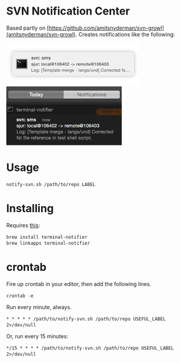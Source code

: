 # SVN Notification Center

Based partly on [https://github.com/amitsnyderman/svn-growl](amitsnyderman/svn-growl). Creates notifications like the following:

![Notification](https://raw.githubusercontent.com/rtxanson/svn-notification-center/images/images/notification_popup.png) ![Notification Center](https://raw.githubusercontent.com/rtxanson/svn-notification-center/images/images/notification_center.png)

# Usage

    notify-svn.sh /path/to/repo LABEL

# Installing

Requires [this](https://github.com/alloy/terminal-notifier): 

    brew install terminal-notifier
    brew linkapps terminal-notifier


# crontab

Fire up crontab in your editor, then add the following lines.

    crontab -e

Run every minute, always.

    * * * * * /path/to/notify-svn.sh /path/to/repo USEFUL_LABEL 2>/dev/null

Or, run every 15 minutes:

    */15 * * * * /path/to/notify-svn.sh /path/to/repo USEFUL_LABEL 2>/dev/null

